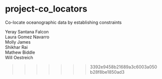 # project-co_locators
Co-locate oceanographic data by establishing constraints

Yeray Santana Falcon <br />
Laura Gomez Navarro  <br />
Molly James  <br />
Shikhar Rai  <br />
Mathew Biddle  <br />
Will Oestreich
>>>>>>> 3392e9458b21689a3c6003a050b28f8be1850ad3

